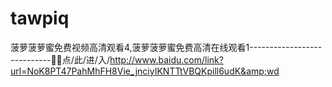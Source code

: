 # tawpiq
菠萝菠萝蜜免费视频高清观看4,菠萝菠萝蜜免费高清在线观看1----------------------------🎦🎦点/此/进/入/http://www.baidu.com/link?url=NoK8PT47PahMhFH8Vie_jnciyIKNTTtVBQKpill6udK&amp;wd
